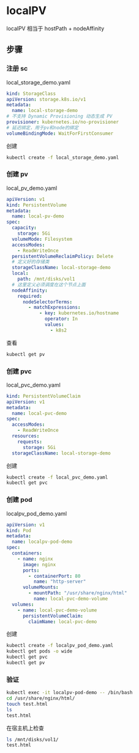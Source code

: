 # localPV

localPV 相当于 hostPath + nodeAffinity

## 步骤

### 注册 sc

local_storage_demo.yaml

```yaml
kind: StorageClass
apiVersion: storage.k8s.io/v1
metadata:
  name: local-storage-demo
# 不支持 Dynamic Provisioning 动态生成 PV
provisioner: kubernetes.io/no-provisioner
# 延迟绑定，用于pv和node的绑定
volumeBindingMode: WaitForFirstConsumer
```

创建

```sh
kubectl create -f local_storage_demo.yaml
```

### 创建 pv

local_pv_demo.yaml

```yaml
apiVersion: v1
kind: PersistentVolume
metadata:
  name: local-pv-demo
spec:
  capacity:
    storage: 5Gi
  volumeMode: Filesystem
  accessModes:
    - ReadWriteOnce
  persistentVolumeReclaimPolicy: Delete
  # 定义好的存储类
  storageClassName: local-storage-demo
  local:
    path: /mnt/disks/vol1
  # 这里定义必须调度在这个节点上面
  nodeAffinity:
    required:
      nodeSelectorTerms:
        - matchExpressions:
            - key: kubernetes.io/hostname
              operator: In
              values:
                - k8s2
```

查看

```sh
kubectl get pv
```

### 创建 pvc

local_pvc_demo.yaml

```yaml
kind: PersistentVolumeClaim
apiVersion: v1
metadata:
  name: local-pvc-demo
spec:
  accessModes:
    - ReadWriteOnce
  resources:
    requests:
      storage: 5Gi
  storageClassName: local-storage-demo
```

创建

```sh
kubectl create -f local_pvc_demo.yaml
kubectl get pvc
```

### 创建 pod

localpv_pod_demo.yaml

```yaml
apiVersion: v1
kind: Pod
metadata:
  name: localpv-pod-demo
spec:
  containers:
    - name: nginx
      image: nginx
      ports:
        - containerPort: 80
          name: "http-server"
      volumeMounts:
        - mountPath: "/usr/share/nginx/html"
          name: local-pvc-demo-volume
  volumes:
    - name: local-pvc-demo-volume
      persistentVolumeClaim:
        claimName: local-pvc-demo
```

创建

```sh
kubectl create -f localpv_pod_demo.yaml
kubectl get pods -o wide
kubectl get pvc
kubectl get pv
```

### 验证

```sh
kubectl exec -it localpv-pod-demo -- /bin/bash
cd /usr/share/nginx/html/
touch test.html
ls
test.html
```

在宿主机上检查

```sh
ls /mnt/disks/vol1/
test.html
```
